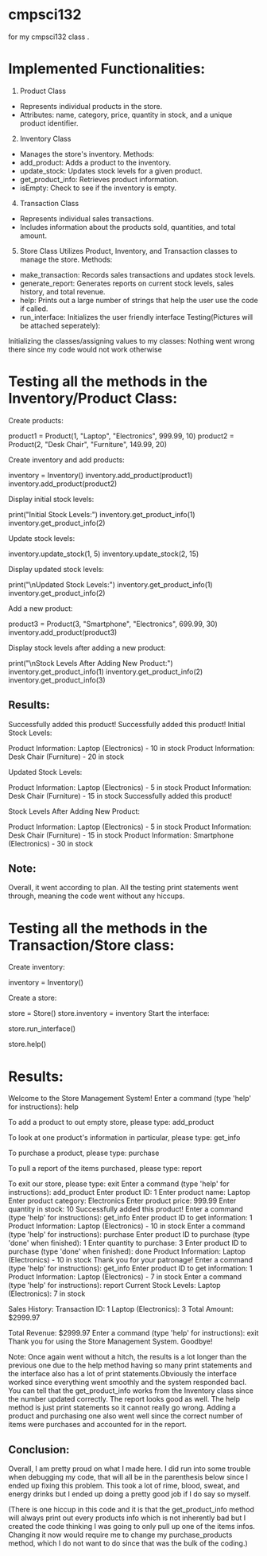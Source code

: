 # cmpsci132
for my cmpsci132 class
.
# Implemented Functionalities:
1. Product Class
* Represents individual products in the store.
* Attributes: name, category, price, quantity in stock, and a unique product identifier.
2. Inventory Class
* Manages the store's inventory.
Methods:
* add_product: Adds a product to the inventory.
* update_stock: Updates stock levels for a given product.
* get_product_info: Retrieves product information.
* isEmpty: Check to see if the inventory is empty.
4. Transaction Class
* Represents individual sales transactions.
* Includes information about the products sold, quantities, and total amount.
5. Store Class
Utilizes Product, Inventory, and Transaction classes to manage the store.
Methods:
* make_transaction: Records sales transactions and updates stock levels.
* generate_report: Generates reports on current stock levels, sales history, and total revenue.
* help: Prints out a large number of strings that help the user use the code if called.
* run_interface: Initializes the user friendly interface
Testing(Pictures will be attached seperately):

Initializing the classes/assigning values to my classes: Nothing went wrong there since my code would not work otherwise

# Testing all the methods in the Inventory/Product Class:

Create products:

product1 = Product(1, "Laptop", "Electronics", 999.99, 10)
product2 = Product(2, "Desk Chair", "Furniture", 149.99, 20)

Create inventory and add products:

inventory = Inventory()
inventory.add_product(product1)
inventory.add_product(product2)

Display initial stock levels:

print("Initial Stock Levels:")
inventory.get_product_info(1)
inventory.get_product_info(2)

Update stock levels:

inventory.update_stock(1, 5)
inventory.update_stock(2, 15)

Display updated stock levels:

print("\nUpdated Stock Levels:")
inventory.get_product_info(1)
inventory.get_product_info(2)

Add a new product:

product3 = Product(3, "Smartphone", "Electronics", 699.99, 30)
inventory.add_product(product3)

Display stock levels after adding a new product:

print("\nStock Levels After Adding New Product:")
inventory.get_product_info(1)
inventory.get_product_info(2)
inventory.get_product_info(3)

## Results:
Successfully added this product!
Successfully added this product!
Initial Stock Levels:

Product Information: Laptop (Electronics) - 10 in stock
Product Information: Desk Chair (Furniture) - 20 in stock

Updated Stock Levels:

Product Information: Laptop (Electronics) - 5 in stock
Product Information: Desk Chair (Furniture) - 15 in stock
Successfully added this product!

Stock Levels After Adding New Product:

Product Information: Laptop (Electronics) - 5 in stock
Product Information: Desk Chair (Furniture) - 15 in stock
Product Information: Smartphone (Electronics) - 30 in stock

## Note: 
Overall, it went according to plan. All the testing print statements went through, meaning the code went without any hiccups.

# Testing all the methods in the Transaction/Store class:

Create inventory:

inventory = Inventory()

Create a store:

store = Store()
store.inventory = inventory
Start the interface:

store.run_interface()

store.help()

# Results:

Welcome to the Store Management System!
Enter a command (type 'help' for instructions): help

To add a product to out empty store, please type: add_product

To look at one product's information in particular, please type: get_info

To purchase a product, please type: purchase

To pull a report of the items purchased, please type: report

To exit our store, please type: exit
Enter a command (type 'help' for instructions): add_product
Enter product ID: 1
Enter product name: Laptop
Enter product category: Electronics
Enter product price: 999.99
Enter quantity in stock: 10
Successfully added this product!
Enter a command (type 'help' for instructions): get_info
Enter product ID to get information: 1
Product Information: Laptop (Electronics) - 10 in stock
Enter a command (type 'help' for instructions): purchase
Enter product ID to purchase (type 'done' when finished): 1
Enter quantity to purchase: 3
Enter product ID to purchase (type 'done' when finished): done
Product Information: Laptop (Electronics) - 10 in stock
Thank you for your patronage!
Enter a command (type 'help' for instructions): get_info
Enter product ID to get information: 1
Product Information: Laptop (Electronics) - 7 in stock
Enter a command (type 'help' for instructions): report
Current Stock Levels:
Laptop (Electronics): 7 in stock

Sales History:
Transaction ID: 1
  Laptop (Electronics): 3
  Total Amount: $2999.97

Total Revenue: $2999.97
Enter a command (type 'help' for instructions): exit
Thank you for using the Store Management System. Goodbye!

Note: Once again went without a hitch, the results is a lot longer than the previous one due to the help method having so many print statements and the interface also has a lot of print statements.Obviously the interface worked since everything went smoothly and the system responded bacl. You can tell that the get_product_info works from the Inventory class since the number updated correctly. The report looks good as well. The help method is just print statements so it cannot really go wrong. Adding a product and purchasing one also went well since the correct number of items were purchases and accounted for in the report.

## Conclusion:
Overall, I am pretty proud on what I made here. I did run into some trouble when debugging my code, that will all be in the parenthesis below since I ended up fixing this problem. This took a lot of rime, blood, sweat, and energy drinks but I ended up doing a pretty good job if I do say so myself.

(There is one hiccup in this code and it is that the get_product_info method will always print out every products info which is not inherently bad but I created the code thinking I was going to only pull up one of the items infos. Changing it now would require me to change my purchase_products method, which I do not want to do since that was the bulk of the coding.)
